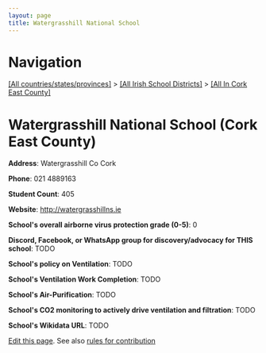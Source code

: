 ```yaml
---
layout: page
title: Watergrasshill National School
---
```

# Navigation

[[All countries/states/provinces]](../../..) > [[All Irish School Districts]](../..) > [[All In Cork East County]](..)

# Watergrasshill National School (Cork East County)

**Address**: Watergrasshill Co Cork

**Phone**: 021 4889163

**Student Count**: 405

**Website**: <http://watergrasshillns.ie>

**School's overall airborne virus protection grade (0-5)**: 0

**Discord, Facebook, or WhatsApp group for discovery/advocacy for THIS school**: TODO

**School's policy on Ventilation**: TODO

**School's Ventilation Work Completion**: TODO

**School's Air-Purification**: TODO

**School's CO2 monitoring to actively drive ventilation and filtration**: TODO

**School's Wikidata URL**: TODO


[Edit this page](https://github.com/ventilate-schools/Ireland/edit/main/./Cork_East_County/Watergrasshill_National_School.md). See also [rules for contribution](../../../contribution-rules/)